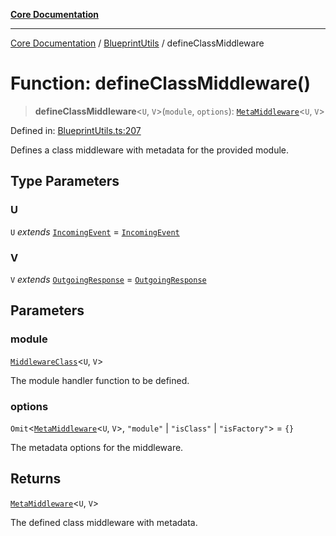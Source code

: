 [**Core Documentation**](../../README.md)

***

[Core Documentation](../../README.md) / [BlueprintUtils](../README.md) / defineClassMiddleware

# Function: defineClassMiddleware()

> **defineClassMiddleware**\<`U`, `V`\>(`module`, `options`): [`MetaMiddleware`](../../declarations/type-aliases/MetaMiddleware.md)\<`U`, `V`\>

Defined in: [BlueprintUtils.ts:207](https://github.com/stonemjs/core/blob/e2200da501349da1fec304d821c002bb6d055b61/src/BlueprintUtils.ts#L207)

Defines a class middleware with metadata for the provided module.

## Type Parameters

### U

`U` *extends* [`IncomingEvent`](../../events/IncomingEvent/classes/IncomingEvent.md) = [`IncomingEvent`](../../events/IncomingEvent/classes/IncomingEvent.md)

### V

`V` *extends* [`OutgoingResponse`](../../events/OutgoingResponse/classes/OutgoingResponse.md) = [`OutgoingResponse`](../../events/OutgoingResponse/classes/OutgoingResponse.md)

## Parameters

### module

[`MiddlewareClass`](../../declarations/type-aliases/MiddlewareClass.md)\<`U`, `V`\>

The module handler function to be defined.

### options

`Omit`\<[`MetaMiddleware`](../../declarations/type-aliases/MetaMiddleware.md)\<`U`, `V`\>, `"module"` \| `"isClass"` \| `"isFactory"`\> = `{}`

The metadata options for the middleware.

## Returns

[`MetaMiddleware`](../../declarations/type-aliases/MetaMiddleware.md)\<`U`, `V`\>

The defined class middleware with metadata.
